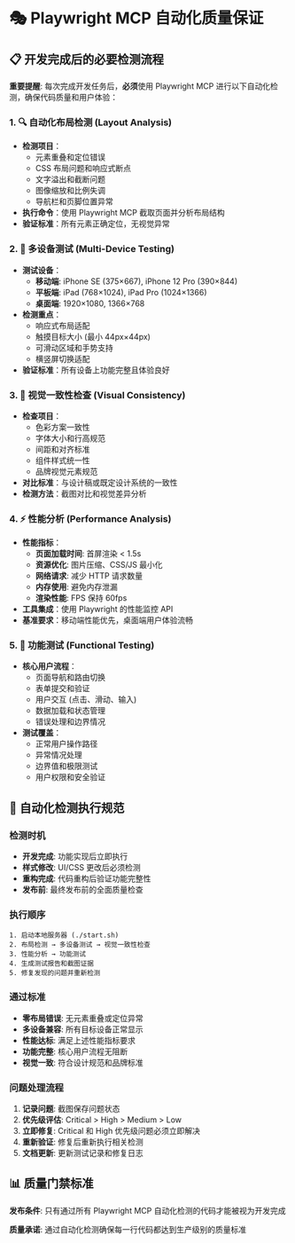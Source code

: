 # 🎭 Playwright MCP 自动化质量保证

## 📋 开发完成后的必要检测流程

**重要提醒**: 每次完成开发任务后，**必须**使用 Playwright MCP 进行以下自动化检测，确保代码质量和用户体验：

### 1. 🔍 自动化布局检测 (Layout Analysis)
- **检测项目**：
  - 元素重叠和定位错误
  - CSS 布局问题和响应式断点
  - 文字溢出和截断问题
  - 图像缩放和比例失调
  - 导航栏和页脚位置异常
- **执行命令**：使用 Playwright MCP 截取页面并分析布局结构
- **验证标准**：所有元素正确定位，无视觉异常

### 2. 📱 多设备测试 (Multi-Device Testing)
- **测试设备**：
  - **移动端**: iPhone SE (375×667), iPhone 12 Pro (390×844)
  - **平板端**: iPad (768×1024), iPad Pro (1024×1366)
  - **桌面端**: 1920×1080, 1366×768
- **检测重点**：
  - 响应式布局适配
  - 触摸目标大小 (最小 44px×44px)
  - 可滑动区域和手势支持
  - 横竖屏切换适配
- **验证标准**：所有设备上功能完整且体验良好

### 3. 🎨 视觉一致性检查 (Visual Consistency)
- **检查项目**：
  - 色彩方案一致性
  - 字体大小和行高规范
  - 间距和对齐标准
  - 组件样式统一性
  - 品牌视觉元素规范
- **对比标准**：与设计稿或既定设计系统的一致性
- **检测方法**：截图对比和视觉差异分析

### 4. ⚡ 性能分析 (Performance Analysis)  
- **性能指标**：
  - **页面加载时间**: 首屏渲染 < 1.5s
  - **资源优化**: 图片压缩、CSS/JS 最小化
  - **网络请求**: 减少 HTTP 请求数量
  - **内存使用**: 避免内存泄漏
  - **渲染性能**: FPS 保持 60fps
- **工具集成**：使用 Playwright 的性能监控 API
- **基准要求**：移动端性能优先，桌面端用户体验流畅

### 5. 🧪 功能测试 (Functional Testing)
- **核心用户流程**：
  - 页面导航和路由切换
  - 表单提交和验证
  - 用户交互 (点击、滑动、输入)
  - 数据加载和状态管理
  - 错误处理和边界情况
- **测试覆盖**：
  - 正常用户操作路径
  - 异常情况处理
  - 边界值和极限测试
  - 用户权限和安全验证

## 🚀 自动化检测执行规范

### 检测时机
- **开发完成**: 功能实现后立即执行
- **样式修改**: UI/CSS 更改后必须检测
- **重构完成**: 代码重构后验证功能完整性
- **发布前**: 最终发布前的全面质量检查

### 执行顺序
```
1. 启动本地服务器 (./start.sh)
2. 布局检测 → 多设备测试 → 视觉一致性检查
3. 性能分析 → 功能测试
4. 生成测试报告和截图证据
5. 修复发现的问题并重新检测
```

### 通过标准
- **零布局错误**: 无元素重叠或定位异常
- **多设备兼容**: 所有目标设备正常显示
- **性能达标**: 满足上述性能指标要求
- **功能完整**: 核心用户流程无阻断
- **视觉一致**: 符合设计规范和品牌标准

### 问题处理流程
1. **记录问题**: 截图保存问题状态
2. **优先级评估**: Critical > High > Medium > Low
3. **立即修复**: Critical 和 High 优先级问题必须立即解决
4. **重新验证**: 修复后重新执行相关检测
5. **文档更新**: 更新测试记录和修复日志

## 📊 质量门禁标准

**发布条件**: 只有通过所有 Playwright MCP 自动化检测的代码才能被视为开发完成

**质量承诺**: 通过自动化检测确保每一行代码都达到生产级别的质量标准